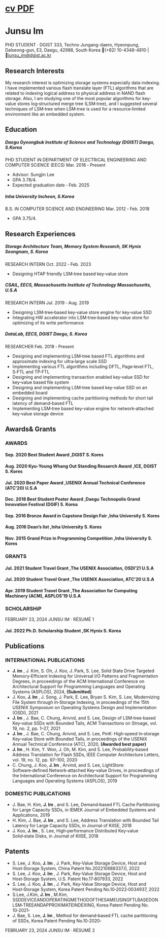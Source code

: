 # [cv PDF](./junsu_im_CV.pdf)
# Junsu Im

PHD STUDENT · DGIST
333, Techno Jungang-daero, Hyeonpung, Dalseong-gun, E3, Daegu, 42988, South Korea
(+82) 10-4348-4810 | junsu_im@dgist.ac.kr

## Research Interests

My research interest is optimizing storage systems especially data indexing. I have implemented various flash translate layer (FTL) algorithms that
are related to indexing logical address to physical address in NAND flash storage. Also, I am studying one of the most popular algorithms for key‑
value stores log‑structured merge tree (LSM‑tree), and I suggested several techniques of LSM‑tree when LSM‑tree is used for a resource‑limited
environment like an embedded system.

## Education

##### Daegu Gyeongbuk Institute of Science and Technology (DGIST) Daegu, S.Korea

PHD STUDENT iN DEPARTMENT OF ELECTRiCAL ENGiNEERiNG AND COMPUTER SCiENCE (EECS) Mar. 2018 ‑ Present

- Advisor: Sungjin Lee
- GPA 3.78/4.
- Expected graduation date ‑ Feb. 2025

##### Inha University Incheon, S.Korea

B.S. iN COMPUTER SCiENCE AND ENGiNEERiNG Mar. 2012 ‑ Feb. 2018

- GPA 3.75/4.

## Research Experiences

##### Storage Architecture Team, Memory System Research, SK Hynix Seongnam, S. Korea

RESEARCH INTERN Oct. 2022 ‑ Feb. 2023

- Designing HTAP friendly LSM‑tree based key‑value store

##### CSAIL, EECS, Massachusetts Institute of Technology Massachusetts, U.S.A

RESEARCH INTERN Jul. 2019 ‑ Aug. 2019

- Designing LSM‑tree‑based key‑value store engine for key‑value SSD
- Integrating HW accelerator into LSM‑tree‑based key‑value store for optimizing of its write performance

##### DataLab, EECS, DGIST Daegu, S. Korea

RESEARCHER Feb. 2018 ‑ Present

- Designing and implementing LSM‑tree based FTL algorithms and approximate indexing for ultra‑large scale SSD
- Implementing various FTL algorithms including DFTL, Page‑level FTL, S‑FTL and TP‑FTL
- Designing and implementing transaction enabled key‑value SSD for key‑value based file system
- Designing and implementing LSM‑tree based key‑value SSD on an embedded board
- Designing and implementing cache partitioning methods for short tail latency of demand‑based FTL
- Implementing LSM‑tree based key‑value engine for network‑attached key‑value storage device

## Awards& Grants

### AWARDS

#### Sep. 2020 Best Student Award ,DGIST S. Kores

#### Aug. 2020 Kyu‑Young Whang Out Standing Resaerch Award ,ICE, DGIST S. Kores

#### Jul. 2020 Best Paper Award ,USENIX Annual Technical Conference (ATC’20) U.S.A

#### Dec. 2018 Best Student Poster Award ,Daegu Technopolis Grand Innovation Festival (DGIF) S. Korea

#### Sep. 2016 Bronze Award in Capstone Design Fair ,Inha University S. Kores

#### Aug. 2016 Dean’s list ,Inha University S. Kores

#### Nov. 2015 Grand Prize in Programming Competition ,Inha University S. Kores

### GRANTS

#### Jul. 2021 Student Travel Grant ,The USENIX Association, OSDI’21 U.S.A

#### Jul. 2020 Student Travel Grant ,The USENIX Association, ATC’20 U.S.A

#### Apr. 2019 Student Travel Grant ,The Association for Computing Machinery (ACM), ASPLOS’19 U.S.A

### SCHOLARSHiP

FEBRUARY 23, 2024 JUNSU IM · RÉSUMÉ 1


#### Jul. 2022 Ph.D. Scholarship Student ,SK Hynix S. Korea

## Publications

### INTERNATiONAL PUBLiCATiONS

- **J. im** , J. Kim, S. Oh, J. Koo, J. Park, S. Lee, Solid State Drive Targeted Memory‑Efficient Indexing for Universal I/O Patterns and Fragmentation
    Degrees, in proceedings of the ACM International Conference on Architectural Support for Programming Languages and Operating Systems
    (ASPLOS), 2024, **(Submitted)**
- J. Koo, **J. Im** , J. Song, J. Park, E. Lee, Bryan S. Kim, S. Lee, Modernizing File System through In‑Storage Indexing, in proceedings of the 15th
    USENIX Symposium on Operating Systems Design and Implementation (OSDI), 2021
- **J. Im** , J. Bae, C. Chung, Arivnd, and S. Lee, Design of LSM‑tree‑based Key‑value SSDs with Bounded Tails, ACM Transactions on Stroage, vol. 19,
    no. 2, pp. 1–27, 2021
- **J. Im** , J. Bae, C. Chung, Arivnd, and S. Lee, PinK: High‑speed In‑storage Key‑value Store with Bounded Tails, in proceedings of the USENIX Annual
    Technical Conference (ATC), 2020, **(Awarded best paper)**
- **J. Im** , H. Kim, Y. Won, J. Oh, M. Kim, and S. Lee, Probability‑based Address Translation for Flash SSDs, IEEE Computer Architecture Letters, vol.
    19, no. 12, pp. 97–100, 2020
- C. Chung, J. Koo, **J. Im** , Arvind, and S. Lee, LightStore: Software‑defined Network‑attached Key‑value Drives, in proceedings of the International
    Conference on Architectural Support for Programming Languages and Operating Systems (ASPLOS), 2019

### DOMESTiC PUBLiCATiONS

- J. Bae, H. Kim, **J. Im** , and S. Lee, Demand‑based FTL Cache Partitioning for Large Capacity SSDs, in IEMEK Journal of Embedded Systems and
    Applications, 2019
- H. Kim, J. Bae, **J. Im** , and S. Lee, Address Translation with Bounded Tail Latency for Large Capacity SSDs, in Journal of KIISE, 2018
- J. Koo, **J. Im** , S. Lee, High‑performance Distributed Key‑value Solid‑state Disks, in Journal of KIISE, 2018

## Patents

- S. Lee, J. Koo, **J. Im** , J. Park, Key‑Value Storage Device, Host and Host‑Storage System, China Patent No.202210688337.0, 2022
- S. Lee, J. Koo, **J. Im** , J. Park, Key‑Value Storage Device, Host and Host‑Storage System, U.S. Patent No.17‑807933, 2022
- S. Lee, J. Koo, **J. Im** , J. Park, Key‑Value Storage Device, Host and Host‑Storage System, Korea Patent Pending No.10‑2022‑0034937, 2022
- S.Lee, J.Kim, **J. Im** , M.Kim, SSDDEVICEANDOPERATINGMETHODOFTHESAMEUSINGFTLBASEDONLSM‑TREEANDAPPROXIMATEINDEXING,
    Korea Patent Pending No. 10‑2021‑
- J. Bae, S. Lee, **J. Im** , Method for demand‑based FTL cache partitioning of SSDs, Korea Patent Pending No.10‑2020‑

FEBRUARY 23, 2024 JUNSU IM · RÉSUMÉ 2


